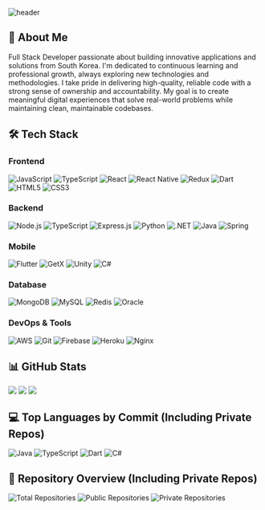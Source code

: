![header](https://capsule-render.vercel.app/api?type=waving&color=gradient&height=300&section=header&text=Welcome%20to%20my%20GitHub!&fontSize=50&animation=fadeIn&fontAlignY=38&desc=Full%20Stack%20Developer&descAlignY=51&descAlign=62)

## 👋 About Me
Full Stack Developer passionate about building innovative applications and solutions from South Korea. I'm dedicated to continuous learning and professional growth, always exploring new technologies and methodologies. I take pride in delivering high-quality, reliable code with a strong sense of ownership and accountability. My goal is to create meaningful digital experiences that solve real-world problems while maintaining clean, maintainable codebases.

## 🛠️ Tech Stack


### Frontend
![JavaScript](https://img.shields.io/badge/JavaScript-F7DF1E?style=for-the-badge&logo=javascript&logoColor=black)
![TypeScript](https://img.shields.io/badge/TypeScript-007ACC?style=for-the-badge&logo=typescript&logoColor=white)
![React](https://img.shields.io/badge/React-20232A?style=for-the-badge&logo=react&logoColor=61DAFB)
![React Native](https://img.shields.io/badge/React_Native-20232A?style=for-the-badge&logo=react&logoColor=61DAFB)
![Redux](https://img.shields.io/badge/Redux-764ABC?style=for-the-badge&logo=redux&logoColor=white)
![Dart](https://img.shields.io/badge/Dart-0175C2?style=for-the-badge&logo=dart&logoColor=white)
![HTML5](https://img.shields.io/badge/HTML5-E34F26?style=for-the-badge&logo=html5&logoColor=white)
![CSS3](https://img.shields.io/badge/CSS3-1572B6?style=for-the-badge&logo=css3&logoColor=white)


### Backend
![Node.js](https://img.shields.io/badge/Node.js-339933?style=for-the-badge&logo=nodedotjs&logoColor=white)
![TypeScript](https://img.shields.io/badge/TypeScript-007ACC?style=for-the-badge&logo=typescript&logoColor=white)
![Express.js](https://img.shields.io/badge/Express.js-000000?style=for-the-badge&logo=express&logoColor=white)
![Python](https://img.shields.io/badge/Python-3776AB?style=for-the-badge&logo=python&logoColor=white)
![.NET](https://img.shields.io/badge/.NET-512BD4?style=for-the-badge&logo=dotnet&logoColor=white)
![Java](https://img.shields.io/badge/Java-ED8B00?style=for-the-badge&logo=java&logoColor=white)
![Spring](https://img.shields.io/badge/Spring-6DB33F?style=for-the-badge&logo=spring&logoColor=white)

### Mobile
![Flutter](https://img.shields.io/badge/Flutter-02569B?style=for-the-badge&logo=flutter&logoColor=white)
![GetX](https://img.shields.io/badge/GetX-8A2BE2?style=for-the-badge&logo=flutter&logoColor=white)
![Unity](https://img.shields.io/badge/Unity-100000?style=for-the-badge&logo=unity&logoColor=white)
![C#](https://img.shields.io/badge/C%23-239120?style=for-the-badge&logo=c-sharp&logoColor=white)

### Database
![MongoDB](https://img.shields.io/badge/MongoDB-4EA94B?style=for-the-badge&logo=mongodb&logoColor=white)
![MySQL](https://img.shields.io/badge/MySQL-005C84?style=for-the-badge&logo=mysql&logoColor=white)
![Redis](https://img.shields.io/badge/Redis-DC382D?style=for-the-badge&logo=redis&logoColor=white)
![Oracle](https://img.shields.io/badge/Oracle-F80000?style=for-the-badge&logo=oracle&logoColor=white)

### DevOps & Tools
![AWS](https://img.shields.io/badge/AWS-232F3E?style=for-the-badge&logo=amazon-aws&logoColor=white)
![Git](https://img.shields.io/badge/Git-F05032?style=for-the-badge&logo=git&logoColor=white)
![Firebase](https://img.shields.io/badge/Firebase-FFCA28?style=for-the-badge&logo=firebase&logoColor=black)
![Heroku](https://img.shields.io/badge/Heroku-430098?style=for-the-badge&logo=heroku&logoColor=white)
![Nginx](https://img.shields.io/badge/Nginx-009639?style=for-the-badge&logo=nginx&logoColor=white)


## 📊 GitHub Stats
<img src="https://github-profile-summary-cards.vercel.app/api/cards/profile-details?username=handue&theme=radical" />
<img src="https://github-profile-summary-cards.vercel.app/api/cards/repos-per-language?username=handue&theme=radical" />
<img src="https://github-profile-summary-cards.vercel.app/api/cards/most-commit-language?username=handue&theme=radical" />

## 💻 Top Languages by Commit (Including Private Repos)
![Java](https://img.shields.io/badge/Java-30%25-brown?style=for-the-badge&logo=java&logoColor=white)
![TypeScript](https://img.shields.io/badge/TypeScript-30%25-blue?style=for-the-badge&logo=typescript&logoColor=white)
![Dart](https://img.shields.io/badge/Dart-25%25-teal?style=for-the-badge&logo=dart&logoColor=white)
![C#](https://img.shields.io/badge/C%23-15%25-green?style=for-the-badge&logo=c-sharp&logoColor=white)

## 📁 Repository Overview (Including Private Repos)
![Total Repositories](https://img.shields.io/badge/Total%20Repositories-23-blue?style=for-the-badge)
![Public Repositories](https://img.shields.io/badge/Public%20Repositories-10-green?style=for-the-badge)
![Private Repositories](https://img.shields.io/badge/Private%20Repositories-13-red?style=for-the-badge)


